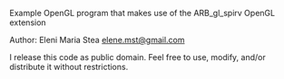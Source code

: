 Example OpenGL program that makes use of the ARB_gl_spirv OpenGL extension

Author: Eleni Maria Stea <elene.mst@gmail.com>

I release this code as public domain. Feel free to use, modify, and/or
distribute it without restrictions.

